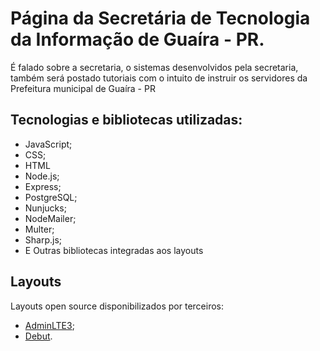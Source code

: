 # Página da Secretária de Tecnologia da Informação de Guaíra - PR.
É falado sobre a secretaria, o sistemas desenvolvidos pela secretaria,
também será postado tutoriais com o intuito de instruir os servidores da Prefeitura municipal de Guaíra - PR

## Tecnologias e bibliotecas utilizadas:
* JavaScript;
* CSS;
* HTML
* Node.js;
* Express;
* PostgreSQL;
* Nunjucks;
* NodeMailer;
* Multer;
* Sharp.js;
* E Outras bibliotecas integradas aos layouts

## Layouts
Layouts open source disponibilizados por terceiros: 
* [AdminLTE3](https://adminlte.io/themes/v3/index.html);
* [Debut](https://www.free-css.com/free-css-templates/page244/debut).
